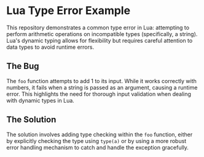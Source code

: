 # Lua Type Error Example

This repository demonstrates a common type error in Lua: attempting to perform arithmetic operations on incompatible types (specifically, a string).  Lua's dynamic typing allows for flexibility but requires careful attention to data types to avoid runtime errors.

## The Bug

The `foo` function attempts to add 1 to its input. While it works correctly with numbers, it fails when a string is passed as an argument, causing a runtime error.  This highlights the need for thorough input validation when dealing with dynamic types in Lua.

## The Solution

The solution involves adding type checking within the `foo` function, either by explicitly checking the type using `type(a)` or by using a more robust error handling mechanism to catch and handle the exception gracefully.